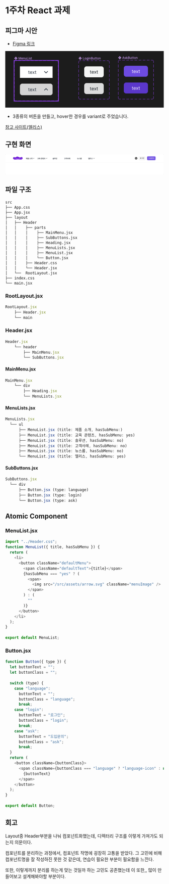 # 1주차 React 과제

## 피그마 시안

- [Figma 링크](https://www.figma.com/file/rHbGRhza07Y58KEgZz8eDz/Untitled?type=design&node-id=0%3A1&mode=design&t=aJJp6CVL74sgIPye-1)

![버튼 3종류](/atomic-component/image.png)

- 3종류의 버튼을 만들고, hover한 경우를 variant로 주었습니다.

[참고 사이트(엘리스)](https://elice.io/)
## 구현 화면

![구현 화면](/atomic-component/react1.gif)

## 파일 구조

    src
    ├── App.css
    ├── App.jsx
    ├── layout
    │   ├── Header
    │   │    ├── parts
    │   │    │    ├── MainMenu.jsx
    │   │    │    ├── SubButtons.jsx
    │   │    │    ├── Heading.jsx
    │   │    │    ├── MenuLists.jsx
    │   │    │    ├── MenuList.jsx
    │   │    │    └── Button.jsx
    │   │    ├── Header.css
    │   │    └── Header.jsx
    │   └──  RootLayout.jsx
    ├── index.css
    └── main.jsx

### RootLayout.jsx

```js
RootLayout.jsx
    ├── Header.jsx
    └── main
```

### Header.jsx

```js
Header.jsx
    └── header
        ├── MainMenu.jsx
        └── SubButtons.jsx
```

#### MainMenu.jsx

```js
MainMenu.jsx
    └── div
        ├── Heading.jsx
        └── MenuLists.jsx
```

#### MenuLists.jsx

```js
MenuLists.jsx
  └── ul
      ├── MenuList.jsx (title: 제품 소개, hasSubMenu:)
      ├── MenuList.jsx (title: 교육 콘텐츠, hasSubMenu: yes)
      ├── MenuList.jsx (title: 솔루션, hasSubMenu: no)
      ├── MenuList.jsx (title: 고객사례, hasSubMenu: no)
      ├── MenuList.jsx (title: 뉴스룸, hasSubMenu: no)
      └── MenuList.jsx (title: 엘리스, hasSubMenu: yes)

```

#### SubButtons.jsx

```js
SubButtons.jsx
  └── div
      ├── Button.jsx (type: language)
      ├── Button.jsx (type: login)
      └── Button.jsx (type: ask)
```

## Atomic Component

### MenuList.jsx

```js
import "../Header.css";
function MenuList({ title, hasSubMenu }) {
  return (
    <li>
      <button className="defaultMenu">
        <span className="defaultText">{title}</span>
        {hasSubMenu === "yes" ? (
          <span>
            <img src="/src/assets/arrow.svg" className="menuImage" />
          </span>
        ) : (
          ""
        )}
      </button>
    </li>
  );
}

export default MenuList;
```

### Button.jsx

```js
function Button({ type }) {
  let buttonText = "";
  let buttonClass = "";

  switch (type) {
    case "language":
      buttonText = "";
      buttonClass = "language";
      break;
    case "login":
      buttonText = "로그인";
      buttonClass = "login";
      break;
    case "ask":
      buttonText = "도입문의";
      buttonClass = "ask";
      break;
  }
  return (
    <button className={buttonClass}>
      <span className={buttonClass === "language" ? "language-icon" : null}>
        {buttonText}
      </span>
    </button>
  );
}

export default Button;
```

## 회고

Layout중 Header부분을 나눠 컴포넌트화했는데, 디렉터리 구조를 이렇게 가져가도 되는지 의문이다.

컴포넌트를 분리하는 과정에서, 컴포넌트 작명에 굉장히 고통을 받았다. 그 고민에 비해 컴포넌트명을 잘 작성하진 못한 것 같은데, 연습이 필요한 부분이 필요함을 느낀다.

또한, 이렇게까지 분리를 하는게 맞는 것일까 하는 고민도 공존했는데 이 또한,, 많이 만들어보고 설계해봐야할 부분이다.
